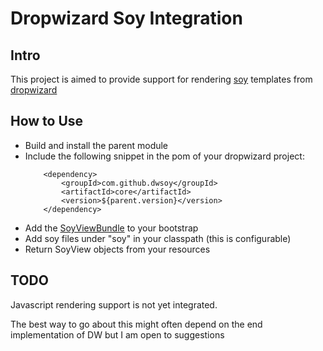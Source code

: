 Dropwizard Soy Integration
==============

Intro
--------------
This project is aimed to provide support for rendering [soy](https://developers.google.com/closure/templates) templates from [dropwizard](http://dropwizard.codahale.com/)

How to Use
--------------
* Build and install the parent module
* Include the following snippet in the pom of your dropwizard project:
    ```
        <dependency>
            <groupId>com.github.dwsoy</groupId>
            <artifactId>core</artifactId>
            <version>${parent.version}</version>
        </dependency>
    ```
* Add the [SoyViewBundle](https://github.com/zero1zero/dropwizard-soy/blob/master/core/src/main/java/com/github/dwsoy/view/SoyViewBundle.java) to your bootstrap
* Add soy files under "soy" in your classpath (this is configurable)
* Return SoyView objects from your resources


TODO
--------------
Javascript rendering support is not yet integrated.

The best way to go about this might often depend on the end implementation of DW but I am open to suggestions
